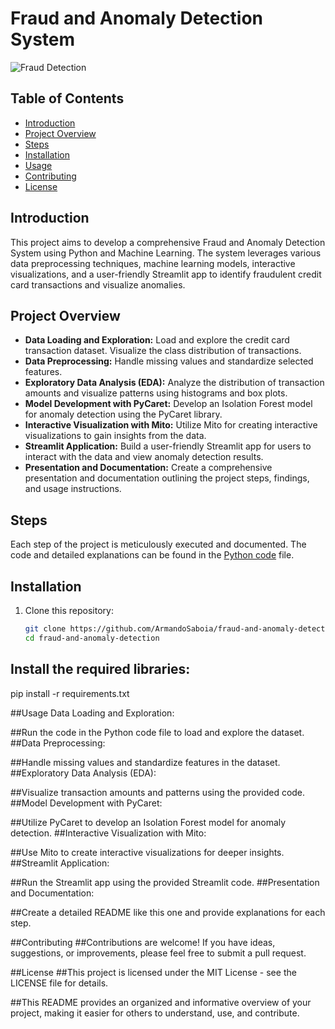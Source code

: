 # Fraud and Anomaly Detection System

![Fraud Detection](https://assets.website-files.com/5c6283f39ea6205dee7cf941/5e77612699e08415b62b9868_online_payment_fraud-p-2600.jpeg)

## Table of Contents
- [Introduction](#introduction)
- [Project Overview](#project-overview)
- [Steps](#steps)
- [Installation](#installation)
- [Usage](#usage)
- [Contributing](#contributing)
- [License](#license)

## Introduction
This project aims to develop a comprehensive Fraud and Anomaly Detection System using Python and Machine Learning. The system leverages various data preprocessing techniques, machine learning models, interactive visualizations, and a user-friendly Streamlit app to identify fraudulent credit card transactions and visualize anomalies.

## Project Overview
- **Data Loading and Exploration:** Load and explore the credit card transaction dataset. Visualize the class distribution of transactions.
- **Data Preprocessing:** Handle missing values and standardize selected features.
- **Exploratory Data Analysis (EDA):** Analyze the distribution of transaction amounts and visualize patterns using histograms and box plots.
- **Model Development with PyCaret:** Develop an Isolation Forest model for anomaly detection using the PyCaret library.
- **Interactive Visualization with Mito:** Utilize Mito for creating interactive visualizations to gain insights from the data.
- **Streamlit Application:** Build a user-friendly Streamlit app for users to interact with the data and view anomaly detection results.
- **Presentation and Documentation:** Create a comprehensive presentation and documentation outlining the project steps, findings, and usage instructions.

## Steps
Each step of the project is meticulously executed and documented. The code and detailed explanations can be found in the [Python code](https://github.com/yourusername/fraud-anomaly-detection/blob/main/fraud_detection.py) file.

## Installation
1. Clone this repository:
   ```bash
   git clone https://github.com/ArmandoSaboia/fraud-and-anomaly-detection.git
   cd fraud-and-anomaly-detection

## Install the required libraries:
pip install -r requirements.txt

##Usage
Data Loading and Exploration:

##Run the code in the Python code file to load and explore the dataset.
##Data Preprocessing:

##Handle missing values and standardize features in the dataset.
##Exploratory Data Analysis (EDA):

##Visualize transaction amounts and patterns using the provided code.
##Model Development with PyCaret:

##Utilize PyCaret to develop an Isolation Forest model for anomaly detection.
##Interactive Visualization with Mito:

##Use Mito to create interactive visualizations for deeper insights.
##Streamlit Application:

##Run the Streamlit app using the provided Streamlit code.
##Presentation and Documentation:

##Create a detailed README like this one and provide explanations for each step.

##Contributing
##Contributions are welcome! If you have ideas, suggestions, or improvements, please feel free to submit a pull request.

##License
##This project is licensed under the MIT License - see the LICENSE file for details.

##This README provides an organized and informative overview of your project, making it easier for others to understand, use, and contribute.

